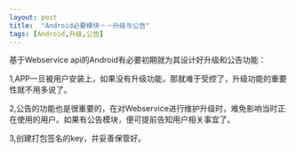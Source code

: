 ```yaml
---
layout: post
title:  "Android必要模块－－升级与公告"
tags: [Android,升级,公告]
---
```

基于Webservice api的Android有必要初期就为其设计好升级和公告功能：

1,APP一旦被用户安装上，如果没有升级功能，那就难于受控了，升级功能的重要性就不用多说了。

2,公告的功能也是很重要的，在对Webservice进行维护升级时，难免影响当时正在使用的用户。如果有公告模块，便可提前告知用户相关事宜了。

3,创建打包签名的key，并妥善保管好。
